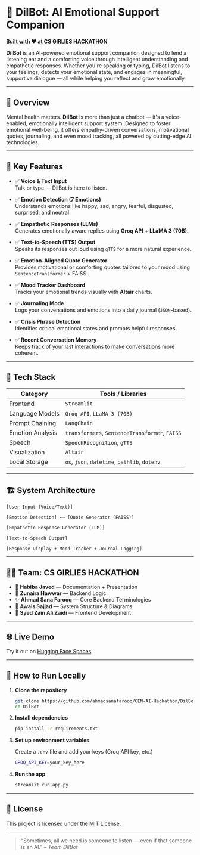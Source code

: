 
# 🤖 DilBot: AI Emotional Support Companion

**Built with ❤️ at CS GIRLIES HACKATHON**

**DilBot** is an AI-powered emotional support companion designed to lend a listening ear and a comforting voice through intelligent understanding and empathetic responses. Whether you're speaking or typing, DilBot listens to your feelings, detects your emotional state, and engages in meaningful, supportive dialogue — all while helping you reflect and grow emotionally.

---

## 🧠 Overview

Mental health matters. **DilBot** is more than just a chatbot — it's a voice-enabled, emotionally intelligent support system. Designed to foster emotional well-being, it offers empathy-driven conversations, motivational quotes, journaling, and even mood tracking, all powered by cutting-edge AI technologies.

---

## 🚀 Key Features

- ✅ **Voice & Text Input**  
  Talk or type — DilBot is here to listen.

- ✅ **Emotion Detection (7 Emotions)**  
  Understands emotions like happy, sad, angry, fearful, disgusted, surprised, and neutral.

- ✅ **Empathetic Responses (LLMs)**  
  Generates emotionally aware replies using **Groq API** + **LLaMA 3 (70B)**.

- ✅ **Text-to-Speech (TTS) Output**  
  Speaks its responses out loud using `gTTS` for a more natural experience.

- ✅ **Emotion-Aligned Quote Generator**  
  Provides motivational or comforting quotes tailored to your mood using `SentenceTransformer` + FAISS.

- ✅ **Mood Tracker Dashboard**  
  Tracks your emotional trends visually with **Altair** charts.

- ✅ **Journaling Mode**  
  Logs your conversations and emotions into a daily journal (`JSON`-based).

- ✅ **Crisis Phrase Detection**  
  Identifies critical emotional states and prompts helpful responses.

- ✅ **Recent Conversation Memory**  
  Keeps track of your last interactions to make conversations more coherent.

---

## 🧰 Tech Stack

| Category              | Tools / Libraries                                                                 |
|-----------------------|------------------------------------------------------------------------------------|
| Frontend              | `Streamlit`                                                                       |
| Language Models       | `Groq API`, `LLaMA 3 (70B)`                                                        |
| Prompt Chaining       | `LangChain`                                                                       |
| Emotion Analysis      | `transformers`, `SentenceTransformer`, `FAISS`                                    |
| Speech                | `SpeechRecognition`, `gTTS`                                                        |
| Visualization         | `Altair`                                                                          |
| Local Storage         | `os`, `json`, `datetime`, `pathlib`, `dotenv`                                     |

---

## 🏗️ System Architecture

```
[User Input (Voice/Text)]
        ↓
[Emotion Detection] ←→ [Quote Generator (FAISS)]
        ↓
[Empathetic Response Generator (LLM)]
        ↓
[Text-to-Speech Output]
        ↓
[Response Display + Mood Tracker + Journal Logging]
```

---

## 👩‍💻 Team: CS GIRLIES HACKATHON

- 🔹 **Habiba Javed** — Documentation + Presentation  
- 🔹 **Zunaira Hawwar** — Backend Logic  
- ✨ **Ahmad Sana Farooq** — Core Backend Terminologies  
- 🔹 **Awais Sajjad** — System Structure & Diagrams  
- 🔹 **Syed Zain Ali Zaidi** — Frontend Development  

---

## 🌐 Live Demo

Try it out on [Hugging Face Spaces](https://huggingface.co/spaces/ahmadsanafarooq/DilBot)

---

## 📁 How to Run Locally

1. **Clone the repository**

   ```bash
   git clone https://github.com/ahmadsanafarooq/GEN-AI-Hackathon/DilBot.git
   cd DilBot
   ```

2. **Install dependencies**

   ```bash
   pip install -r requirements.txt
   ```

3. **Set up environment variables**

   Create a `.env` file and add your keys (Groq API key, etc.)

   ```bash
   GROQ_API_KEY=your_key_here
   ```

4. **Run the app**

   ```bash
   streamlit run app.py
   ```

---


## 📃 License

This project is licensed under the MIT License.

---

> “Sometimes, all we need is someone to listen — even if that someone is an AI.” – *Team DilBot*
